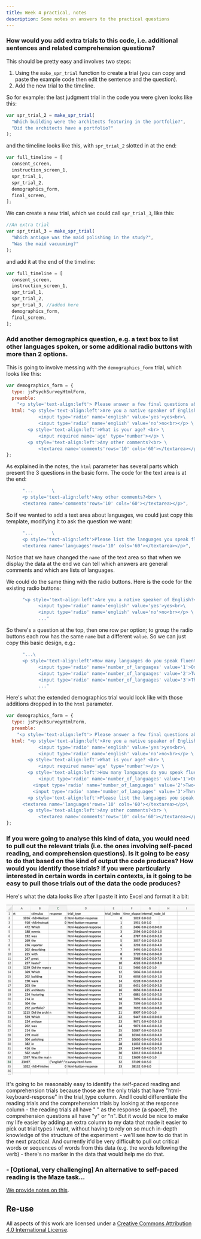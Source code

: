 ```yaml
---
title: Week 4 practical, notes
description: Some notes on answers to the practical questions
---
```


### How would you add extra trials to this code, i.e. additional sentences and related comprehension questions? 

This should be pretty easy and involves two steps: 
1. Using the `make_spr_trial` function to create a trial (you can copy and paste the example code then edit the sentence and the question).
2. Add the new trial to the timeline. 

So for example: the last judgment trial in the code you were given looks like this:

```js
var spr_trial_2 = make_spr_trial(
  "Which building were the architects featuring in the portfolio?",
  "Did the architects have a portfolio?"
);
```

and the timeline looks like this, with `spr_trial_2` slotted in at the end:

```js
var full_timeline = [
  consent_screen,
  instruction_screen_1,
  spr_trial_1,
  spr_trial_2,
  demographics_form,
  final_screen,
];
```

We can create a new trial, which we could call `spr_trial_3`, like this:

```js
//An extra trial
var spr_trial_3 = make_spr_trial(
  "Which antique was the maid polishing in the study?",
  "Was the maid vacuuming?"
);
```

and add it at the end of the timeline:

```js
var full_timeline = [
  consent_screen,
  instruction_screen_1,
  spr_trial_1,
  spr_trial_2,
  spr_trial_3, //added here
  demographics_form,
  final_screen,
];
```

### Add another demographics question, e.g. a text box to list other languages spoken, or some additional radio buttons with more than 2 options.

This is going to involve messing with the `demographics_form` trial, which looks like this:

```js
var demographics_form = {
  type: jsPsychSurveyHtmlForm,
  preamble:
    "<p style='text-align:left'> Please answer a few final questions about yourself and our experiment.</p>",
  html: "<p style='text-align:left'>Are you a native speaker of English?<br>  \
            <input type='radio' name='english' value='yes'>yes<br>\
            <input type='radio' name='english' value='no'>no<br></p> \
        <p style='text-align:left'>What is your age? <br> \
            <input required name='age' type='number'></p> \
        <p style='text-align:left'>Any other comments?<br> \
            <textarea name='comments'rows='10' cols='60'></textarea></p>",
};
```

As explained in the notes, the `html` parameter has several parts which present the 3 questions in the basic form. The code for the text area is at the end:

```js
      "...       \
      <p style='text-align:left'>Any other comments?<br> \
      <textarea name='comments'rows='10' cols='60'></textarea></p>",
```

So if we wanted to add a text area about languages, we could just copy this template, modifying it to ask the question we want:

```js
      "...       \
      <p style='text-align:left'>Please list the languages you speak fluently.<br> \
      <textarea name='languages'rows='10' cols='60'></textarea></p>",
```

Notice that we have changed the `name` of the text area so that when we display the data at the end we can tell which answers are general comments and which are lists of languages.

We could do the same thing with the radio buttons. Here is the code for the existing radio buttons:

```js
      "<p style='text-align:left'>Are you a native speaker of English?<br>  \
            <input type='radio' name='english' value='yes'>yes<br>\
            <input type='radio' name='english' value='no'>no<br></p> \
            ..."
```

So there's a question at the top, then one row per option; to group the radio buttons each row has the same `name` but a different `value`. So we can just copy this basic design, e.g.:

```js
      "...\
      <p style='text-align:left'>How many languages do you speak fluently?<br>  \
            <input type='radio' name='number_of_languages' value='1'>One<br>\
            <input type='radio' name='number_of_languages' value='2'>Two<br>\
            <input type='radio' name='number_of_languages' value='3'>Three or more</p> \
            ..."
```

Here's what the extended demographics trial would look like with those additions dropped in to the `html` parameter.

```js
var demographics_form = {
  type: jsPsychSurveyHtmlForm,
  preamble:
    "<p style='text-align:left'> Please answer a few final questions about yourself and our experiment.</p>",
  html: "<p style='text-align:left'>Are you a native speaker of English?<br>  \
            <input type='radio' name='english' value='yes'>yes<br>\
            <input type='radio' name='english' value='no'>no<br></p> \
        <p style='text-align:left'>What is your age? <br> \
            <input required name='age' type='number'></p> \
        <p style='text-align:left'>How many languages do you speak fluently?<br>  \
            <input type='radio' name='number_of_languages' value='1'>One<br>\
          <input type='radio' name='number_of_languages' value='2'>Two<br>\
          <input type='radio' name='number_of_languages' value='3'>Three or more</p> \
        <p style='text-align:left'>Please list the languages you speak fluently.<br> \
      <textarea name='languages'rows='10' cols='60'></textarea></p>\
        <p style='text-align:left'>Any other comments?<br> \
            <textarea name='comments'rows='10' cols='60'></textarea></p>",
};
```


### If you were going to analyse this kind of data, you would need to pull out the relevant trials (i.e. the ones involving self-paced reading, and comprehension questions). Is it going to be easy to do that based on the kind of output the code produces? How would you identify those trials? If you were particularly interested in certain words in certain contexts, is it going to be easy to pull those trials out of the data the code produces?

Here's what the data looks like after I paste it into Excel and format it a bit:

![self-paced reading data](images/self_paced_reading_data.png)

It's going to be reasonably easy to identify the self-paced reading and comprehension trials because those are the only trials that have "html-keyboard-response" in the trial_type column. And I could differentiate the reading trials and the comprehension trials by looking at the response column - the reading trials all have " " as the response (a space!), the comprehension questions all have "y" or "n". But it would be nice to make my life easier by adding an extra column to my data that made it easier to pick out trial types I want, without having to rely on so much in-depth knowledge of the structure of the experiment - we'll see how to do that in the next practical. And currently it'd be very difficult to pull out critical words or sequences of words from this data (e.g. the words following the verb) - there's no marker in the data that would help me do that.


### - [Optional, very challenging] An alternative to self-paced reading is the Maze task...

[We provide notes on this](oels_practical_wk4_maze.md).

## Re-use

All aspects of this work are licensed under a [Creative Commons Attribution 4.0 International License](http://creativecommons.org/licenses/by/4.0/).
